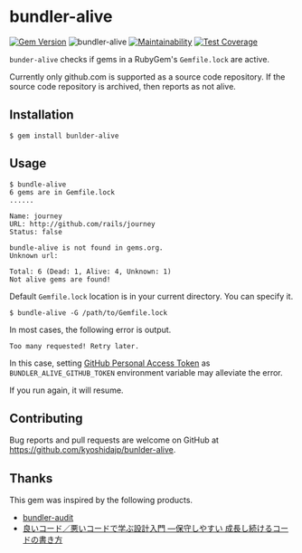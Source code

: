 # bundler-alive

[![Gem Version](https://badge.fury.io/rb/bundler-alive.svg)](https://badge.fury.io/rb/bundler-alive)
![bundler-alive](https://github.com/kyoshidajp/bundler-alive/actions/workflows/ci.yml/badge.svg)
[![Maintainability](https://api.codeclimate.com/v1/badges/a79d53257bc5e93842f6/maintainability)](https://codeclimate.com/github/kyoshidajp/bundler-alive/maintainability)
[![Test Coverage](https://api.codeclimate.com/v1/badges/a79d53257bc5e93842f6/test_coverage)](https://codeclimate.com/github/kyoshidajp/bundler-alive/test_coverage)

`bunder-alive` checks if gems in a RubyGem's `Gemfile.lock` are active.

Currently only github.com is supported as a source code repository. If the source code repository is archived, then reports as not alive.

## Installation

```
$ gem install bunlder-alive
```

## Usage

```
$ bundle-alive
6 gems are in Gemfile.lock
......

Name: journey
URL: http://github.com/rails/journey
Status: false

bundle-alive is not found in gems.org.
Unknown url:

Total: 6 (Dead: 1, Alive: 4, Unknown: 1)
Not alive gems are found!
```

Default `Gemfile.lock` location is in your current directory. You can specify it.

```
$ bundle-alive -G /path/to/Gemfile.lock
```

In most cases, the following error is output.

```
Too many requested! Retry later.
```

In this case, setting [GitHub Personal Access Token](https://docs.github.com/en/authentication/keeping-your-account-and-data-secure/creating-a-personal-access-token) as `BUNDLER_ALIVE_GITHUB_TOKEN` environment variable may alleviate the error.

If you run again, it will resume.

## Contributing

Bug reports and pull requests are welcome on GitHub at https://github.com/kyoshidajp/bunlder-alive.

## Thanks

This gem was inspired by the following products.

- [bundler-audit](https://github.com/rubysec/bundler-audit)
- [良いコード／悪いコードで学ぶ設計入門 ―保守しやすい 成長し続けるコードの書き方](https://gihyo.jp/book/2022/978-4-297-12783-1)
